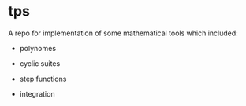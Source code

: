 # tps

A repo for implementation of some mathematical tools which included:
- polynomes

- cyclic suites

- step functions

- integration

